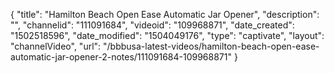 {
    "title": "Hamilton Beach Open Ease Automatic Jar Opener",
    "description": "",
    "channelid": "111091684",
    "videoid": "109968871",
    "date_created": "1502518596",
    "date_modified": "1504049176",
    "type": "captivate",
    "layout": "channelVideo",
    "url": "\/bbbusa-latest-videos\/hamilton-beach-open-ease-automatic-jar-opener-2-notes\/111091684-109968871"
}